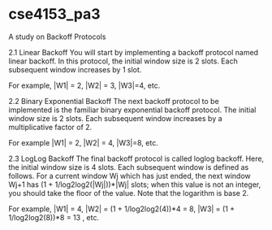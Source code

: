 # cse4153_pa3

A study on Backoff Protocols

2.1 Linear Backoff
You will start by implementing a backoff protocol named linear backoff. In this protocol, the initial
window size is 2 slots. Each subsequent window increases by 1 slot.

For example, |W1| = 2, |W2| = 3, |W3|=4, etc.

2.2 Binary Exponential Backoff
The next backoff protocol to be implemented is the familiar binary exponential backoff protocol. The
initial window size is 2 slots. Each subsequent window increases by a multiplicative factor of 2.

For example |W1| = 2, |W2| = 4, |W3|=8, etc.

2.3 LogLog Backoff
The final backoff protocol is called loglog backoff. Here, the initial window size is 4 slots. Each
subsequent window is defined as follows. For a current window Wj which has just ended, the next
window Wj+1 has (1 + 1/log2log2(|Wj|))*|Wj| slots; when this value is not an integer, you should take the
floor of the value. Note that the logarithm is base 2.

For example, |W1| = 4, |W2| = (1 + 1/log2log2(4))*4 = 8, |W3| = (1 + 1/log2log2(8))*8 = 13 , etc. 